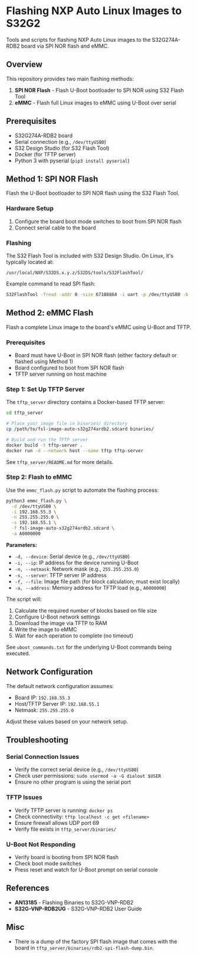 # Flashing NXP Auto Linux Images to S32G2

Tools and scripts for flashing NXP Auto Linux images to the S32G274A-RDB2 board via SPI NOR flash and eMMC.

## Overview

This repository provides two main flashing methods:

1. **SPI NOR Flash** - Flash U-Boot bootloader to SPI NOR using S32 Flash Tool
2. **eMMC** - Flash full Linux images to eMMC using U-Boot over serial

## Prerequisites

- S32G274A-RDB2 board
- Serial connection (e.g., `/dev/ttyUSB0`)
- S32 Design Studio (for S32 Flash Tool)
- Docker (for TFTP server)
- Python 3 with pyserial (`pip3 install pyserial`)

## Method 1: SPI NOR Flash

Flash the U-Boot bootloader to SPI NOR flash using the S32 Flash Tool.

### Hardware Setup

1. Configure the board boot mode switches to boot from SPI NOR flash
2. Connect serial cable to the board

### Flashing

The S32 Flash Tool is included with S32 Design Studio. On Linux, it's typically located at:
```
/usr/local/NXP/S32DS.x.y.z/S32DS/tools/S32FlashTool/
```

Example command to read SPI flash:
```bash
S32FlashTool -fread -addr 0 -size 67108864 -i uart -p /dev/ttyUSB0 -b -f dump.bin
```

## Method 2: eMMC Flash

Flash a complete Linux image to the board's eMMC using U-Boot and TFTP.

### Prerequisites

- Board must have U-Boot in SPI NOR flash (either factory default or flashed using Method 1)
- Board configured to boot from SPI NOR flash
- TFTP server running on host machine

### Step 1: Set Up TFTP Server

The `tftp_server` directory contains a Docker-based TFTP server:

```bash
cd tftp_server

# Place your image file in binaries/ directory
cp /path/to/fsl-image-auto-s32g274ardb2.sdcard binaries/

# Build and run the TFTP server
docker build -t tftp-server .
docker run -d --network host --name tftp tftp-server
```

See `tftp_server/README.md` for more details.

### Step 2: Flash to eMMC

Use the `emmc_flash.py` script to automate the flashing process:

```bash
python3 emmc_flash.py \
  -d /dev/ttyUSB0 \
  -i 192.168.55.3 \
  -n 255.255.255.0 \
  -s 192.168.55.1 \
  -f fsl-image-auto-s32g274ardb2.sdcard \
  -a A0000000
```

**Parameters:**
- `-d, --device`: Serial device (e.g., `/dev/ttyUSB0`)
- `-i, --ip`: IP address for the device running U-Boot
- `-n, --netmask`: Network mask (e.g., `255.255.255.0`)
- `-s, --server`: TFTP server IP address
- `-f, --file`: Image file path (for block calculation; must exist locally)
- `-a, --address`: Memory address for TFTP load (e.g., `A0000000`)

The script will:
1. Calculate the required number of blocks based on file size
2. Configure U-Boot network settings
3. Download the image via TFTP to RAM
4. Write the image to eMMC
5. Wait for each operation to complete (no timeout)

See `uboot_commands.txt` for the underlying U-Boot commands being executed.

## Network Configuration

The default network configuration assumes:
- Board IP: `192.168.55.3`
- Host/TFTP Server IP: `192.168.55.1`
- Netmask: `255.255.255.0`

Adjust these values based on your network setup.

## Troubleshooting

### Serial Connection Issues
- Verify the correct serial device (e.g., `/dev/ttyUSB0`)
- Check user permissions: `sudo usermod -a -G dialout $USER`
- Ensure no other program is using the serial port

### TFTP Issues
- Verify TFTP server is running: `docker ps`
- Check connectivity: `tftp localhost -c get <filename>`
- Ensure firewall allows UDP port 69
- Verify file exists in `tftp_server/binaries/`

### U-Boot Not Responding
- Verify board is booting from SPI NOR flash
- Check boot mode switches
- Press reset and watch for U-Boot prompt on serial console

## References

- **AN13185** - Flashing Binaries to S32G-VNP-RDB2
- **S32G-VNP-RDB2UG** - S32G-VNP-RDB2 User Guide

## Misc

- There is a dump of the factory SPI flash image that comes with the board in `tftp_server/binaries/rdb2-spi-flash-dump.bin`.